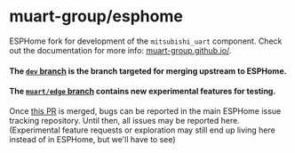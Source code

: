 # muart-group/esphome

ESPHome fork for development of the `mitsubishi_uart` component. Check out the documentation for more info: [muart-group.github.io/](muart-group.github.io/).

#### The [`dev` branch](https://github.com/muart-group/esphome/tree/dev) is the branch targeted for merging upstream to ESPHome.

#### The [`muart/edge` branch](https://github.com/muart-group/esphome/tree/muart/edge) contains new experimental features for testing.

Once [this PR](https://github.com/esphome/esphome/pull/6794) is merged, bugs can be reported in the main ESPHome issue tracking repository.  Until then, all issues may be reported here.  (Experimental feature requests or exploration may still end up living here instead of in ESPHome, but we'll have to see)